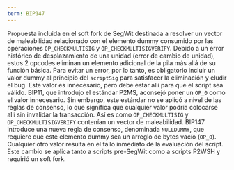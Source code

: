 ```yaml
---
term: BIP147
---
```


Propuesta incluida en el soft fork de SegWit destinada a resolver un vector de maleabilidad relacionado con el elemento dummy consumido por las operaciones `OP_CHECKMULTISIG` y `OP_CHECKMULTISIGVERIFY`. Debido a un error histórico de desplazamiento de una unidad (error de cambio de unidad), estos 2 opcodes eliminan un elemento adicional de la pila más allá de su función básica. Para evitar un error, por lo tanto, es obligatorio incluir un valor dummy al principio del `scriptSig` para satisfacer la eliminación y eludir el bug. Este valor es innecesario, pero debe estar allí para que el script sea válido. BIP11, que introdujo el estándar P2MS, aconsejó poner un `OP_0` como el valor innecesario. Sin embargo, este estándar no se aplicó a nivel de las reglas de consenso, lo que significa que cualquier valor podría colocarse allí sin invalidar la transacción. Así es como `OP_CHECKMULTISIG` y `OP_CHECKMULTISIGVERIFY` contenían un vector de maleabilidad. BIP147 introduce una nueva regla de consenso, denominada `NULLDUMMY`, que requiere que este elemento dummy sea un arreglo de bytes vacío (`OP_0`). Cualquier otro valor resulta en el fallo inmediato de la evaluación del script. Este cambio se aplica tanto a scripts pre-SegWit como a scripts P2WSH y requirió un soft fork.